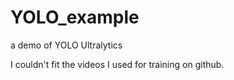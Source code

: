 # YOLO_example
a demo of YOLO Ultralytics

I couldn't fit the videos I used for training on github.
